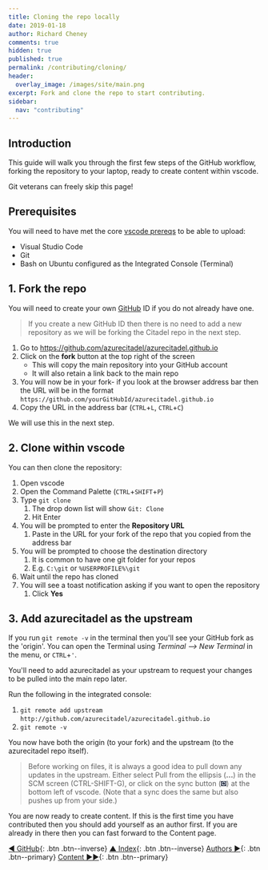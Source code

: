 ```yaml
---
title: Cloning the repo locally
date: 2019-01-18
author: Richard Cheney
comments: true
hidden: true
published: true
permalink: /contributing/cloning/
header:
  overlay_image: /images/site/main.png
excerpt: Fork and clone the repo to start contributing.
sidebar:
  nav: "contributing"
---
```


## Introduction

This guide will walk you through the first few steps of the GitHub workflow, forking the repository to your laptop, ready to create content within vscode.

Git veterans can freely skip this page!

## Prerequisites

You will need to have met the core [vscode prereqs](/prereqs/vscode) to be able to upload:

* Visual Studio Code
* Git
* Bash on Ubuntu configured as the Integrated Console (Terminal)

## 1. Fork the repo

You will need to create your own [GitHub](https://github.com/join) ID if you do not already have one.

> If you create a new GitHub ID then there is no need to add a new repository as we will be forking the Citadel repo in the next step.

1. Go to <https://github.com/azurecitadel/azurecitadel.github.io>
1. Click on the **fork** button at the top right of the screen
    * This will copy the main repository into your GitHub account
    * It will also retain a link back to the main repo
1. You will now be in your fork- if you look at the browser address bar then the URL will be in the format `https://github.com/yourGitHubId/azurecitadel.github.io`
1. Copy the URL in the address bar (`CTRL`+`L`, `CTRL`+`C`)

We will use this in the next step.

## 2. Clone within vscode

You can then clone the repository:

1. Open vscode
1. Open the Command Palette (`CTRL`+`SHIFT`+`P`)
1. Type `git clone`
    1. The drop down list will show `Git: Clone`
    1. Hit Enter
1. You will be prompted to enter the **Repository URL**
    1. Paste in the URL for your fork of the repo that you copied from the address bar
1. You will be prompted to choose the destination directory
   1. It is common to have one git folder for your repos
   1. E.g. `C:\git` or `%USERPROFILE%\git`
1. Wait until the repo has cloned
1. You will see a toast notification asking if you want to open the repository
    1. Click **Yes**

## 3. Add azurecitadel as the upstream

If you run `git remote -v` in the terminal then you'll see your GitHub fork as the 'origin'.  You can open the Terminal using _Terminal --> New Terminal_ in the menu, or `CTRL`+`'`.

You'll need to add azurecitadel as your upstream to request your changes to be pulled into the main repo later.

Run the following in the integrated console:

1. `git remote add upstream http://github.com/azurecitadel/azurecitadel.github.io`
2. `git remote -v`

You now have both the origin (to your fork) and the upstream (to the azurecitadel repo itself).

> Before working on files, it is always a good idea to pull down any updates in the upstream.   Either select Pull from the ellipsis (**...**) in the SCM screen (CTRL-SHIFT-G), or click on the sync button (![sync](/prereqs/contributing/images/sync.png)) at the bottom left of vscode. (Note that a sync does the same but also pushes up from your side.)

You are now ready to create content. If this is the first time you have contributed then you should add yourself as an author first.  If you are already in there then you can fast forward to the Content page.

[◄ GitHub](../github){: .btn .btn--inverse} [▲ Index](../#index){: .btn .btn--inverse} [Authors ►](../authors){: .btn .btn--primary} [Content ►►](../content){: .btn .btn--primary}
